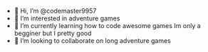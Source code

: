 - 👋 Hi, I’m @codemaster9957
- 👀 I’m interested in adventure games
- 🌱 I’m currently learning how to code awesome games Im only a begginer but I pretty good
- 💞️ I’m looking to collaborate on long adventure games


<!---
codemaster9957/codemaster9957 is a ✨ special ✨ repository because its `README.md` (this file) appears on your GitHub profile.
You can click the Preview link to take a look at your changes.
--->
